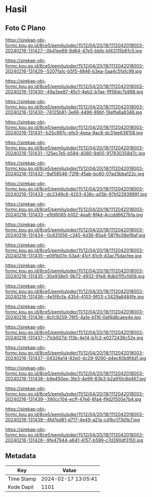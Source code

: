 # Hasil

## Foto C Plano

https://sirekap-obj-formc.kpu.go.id/8ce5/pemilu/pdpr/11/12/04/20/18/1112042018003-20240216-131427--0b41ee69-8d64-47e5-bbfe-bf43115b61c5.jpg

https://sirekap-obj-formc.kpu.go.id/8ce5/pemilu/pdpr/11/12/04/20/18/1112042018003-20240216-131429--5207fa1c-b5f5-4846-b3ea-5aa4c5fa1c99.jpg

https://sirekap-obj-formc.kpu.go.id/8ce5/pemilu/pdpr/11/12/04/20/18/1112042018003-20240216-131430--49a3ee87-45c1-4eb2-b7ae-1ff56dc7b986.jpg

https://sirekap-obj-formc.kpu.go.id/8ce5/pemilu/pdpr/11/12/04/20/18/1112042018003-20240216-131430--74125b81-3e66-4496-89bf-19affa8a8346.jpg

https://sirekap-obj-formc.kpu.go.id/8ce5/pemilu/pdpr/11/12/04/20/18/1112042018003-20240216-131431--b25c997c-efe3-4eea-9ac8-dc31ee638158.jpg

https://sirekap-obj-formc.kpu.go.id/8ce5/pemilu/pdpr/11/12/04/20/18/1112042018003-20240216-131431--125ec7e5-b584-4080-9d05-917830358d7c.jpg

https://sirekap-obj-formc.kpu.go.id/8ce5/pemilu/pdpr/11/12/04/20/18/1112042018003-20240216-131432--9af58546-72f8-45ab-bc60-07ad3bba122c.jpg

https://sirekap-obj-formc.kpu.go.id/8ce5/pemilu/pdpr/11/12/04/20/18/1112042018003-20240216-131433--dc2349c6-4203-436c-a05b-97b122939991.jpg

https://sirekap-obj-formc.kpu.go.id/8ce5/pemilu/pdpr/11/12/04/20/18/1112042018003-20240216-131433--e1fd6065-b102-4ea6-8f4d-4ccdd6627b1a.jpg

https://sirekap-obj-formc.kpu.go.id/8ce5/pemilu/pdpr/11/12/04/20/18/1112042018003-20240216-131434--0c631056-c345-4d36-85a4-5879c08ef9af.jpg

https://sirekap-obj-formc.kpu.go.id/8ce5/pemilu/pdpr/11/12/04/20/18/1112042018003-20240216-131435--e091b07e-53a4-41cf-81c9-d2ac75dacfee.jpg

https://sirekap-obj-formc.kpu.go.id/8ce5/pemilu/pdpr/11/12/04/20/18/1112042018003-20240216-131435--30e938e5-9b72-4932-91e8-8db01f5cfd08.jpg

https://sirekap-obj-formc.kpu.go.id/8ce5/pemilu/pdpr/11/12/04/20/18/1112042018003-20240216-131436--4e5f6cfa-4354-4103-9f03-c3429a8484fe.jpg

https://sirekap-obj-formc.kpu.go.id/8ce5/pemilu/pdpr/11/12/04/20/18/1112042018003-20240216-131436--8cfc9259-78f5-4a1e-b116-0af4d8caee4e.jpg

https://sirekap-obj-formc.kpu.go.id/8ce5/pemilu/pdpr/11/12/04/20/18/1112042018003-20240216-131437--71cb927d-113b-4e14-b7c2-e0272436c52e.jpg

https://sirekap-obj-formc.kpu.go.id/8ce5/pemilu/pdpr/11/12/04/20/18/1112042018003-20240216-131437--04326e14-82e0-4c29-9290-d4ec60b9f4d1.jpg

https://sirekap-obj-formc.kpu.go.id/8ce5/pemilu/pdpr/11/12/04/20/18/1112042018003-20240216-131438--b9e450ee-3fe3-4e99-83b3-b2a910c8d467.jpg

https://sirekap-obj-formc.kpu.go.id/8ce5/pemilu/pdpr/11/12/04/20/18/1112042018003-20240216-131439--390cc104-ecff-47e6-8fa4-f9d2f500e7b4.jpg

https://sirekap-obj-formc.kpu.go.id/8ce5/pemilu/pdpr/11/12/04/20/18/1112042018003-20240216-131439--4fd7ed81-d717-4e49-a21a-cd1bc173d1b7.jpg

https://sirekap-obj-formc.kpu.go.id/8ce5/pemilu/pdpr/11/12/04/20/18/1112042018003-20240216-131428--9fe47944-a641-4157-b599-c7d390df3150.jpg


## Metadata

| Key        | Value               |
| ---------- | ------------------- |
| Time Stamp | 2024-02-17 13:05:41 |
| Kode Dapil | 1101                |



